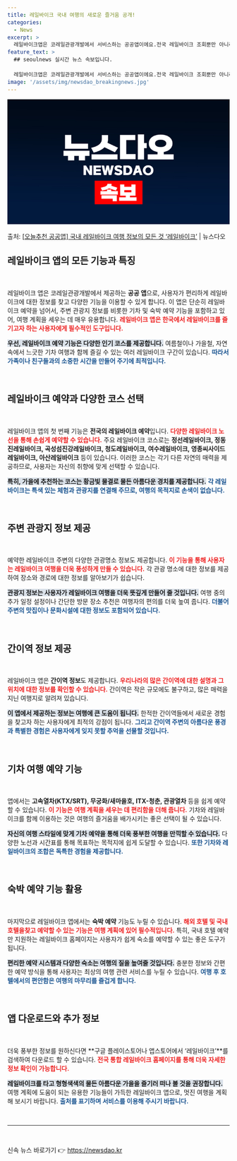```yaml
---
title: 레일바이크 국내 여행의 새로운 즐거움 공개!
categories:
  - News
excerpt: >
  레일바이크앱은 코레일관광개발에서 서비스하는 공공앱이에요.전국 레일바이크 조회뿐만 아니라 간이역 정보, 기차,…
feature_text: >
  ## seoulnews 실시간 뉴스 속보입니다.

  레일바이크앱은 코레일관광개발에서 서비스하는 공공앱이에요.전국 레일바이크 조회뿐만 아니라 간이역 정보, 기차,…
image: '/assets/img/newsdao_breakingnews.jpg'
---
```


![뉴스다오 속보](/assets/img/newsdao_breakingnews.jpg)

<p>출처: <a href="https://newsdao.kr/2409" rel="dofollow">[오늘추천 공공앱] 국내 레일바이크 여행 정보의 모든 것 ‘레일바이크’</a> | 뉴스다오</p>

<h2 data-ke-size="size26">레일바이크 앱의 모든 기능과 특징</h2>

<p data-ke-size="size16">&nbsp;</p>

레일바이크 앱은 코레일관광개발에서 제공하는 **공공 앱**으로, 사용자가 편리하게 레일바이크에 대한 정보를 찾고 다양한 기능을 이용할 수 있게 합니다. 이 앱은 단순히 레일바이크 예약을 넘어서, 주변 관광지 정보를 비롯한 기차 및 숙박 예약 기능을 포함하고 있어, 여행 계획을 세우는 데 매우 유용합니다. <b><span style="color: #ee2323;">레일바이크 앱은 한국에서 레일바이크를 즐기고자 하는 사용자에게 필수적인 도구입니다.</span></b> 

<b><span style="background-color: #21538527;">우선, 레일바이크 예약 기능은 다양한 인기 코스를 제공합니다.</span></b> 여름철이나 가을철, 자연 속에서 느긋한 기차 여행과 함께 즐길 수 있는 여러 레일바이크 구간이 있습니다. <b><span style="color: #1a5490;">따라서 가족이나 친구들과의 소중한 시간을 만들어 주기에 최적입니다.</span></b> 

<p data-ke-size="size16">&nbsp;</p>

<h2 data-ke-size="size26">레일바이크 예약과 다양한 코스 선택</h2>

<p data-ke-size="size16">&nbsp;</p>

레일바이크 앱의 첫 번째 기능은 **전국의 레일바이크 예약**입니다. <b><span style="color: #ee2323;">다양한 레일바이크 노선을 통해 손쉽게 예약할 수 있습니다.</span></b> 주요 레일바이크 코스로는 **정선레일바이크, 정동진레일바이크, 곡성섬진강레일바이크, 청도레일바이크, 여수레일바이크, 영종씨사이드 레일바이크, 아산레일바이크** 등이 있습니다. 이러한 코스는 각기 다른 자연의 매력을 제공하므로, 사용자는 자신의 취향에 맞게 선택할 수 있습니다. 

<b><span style="background-color: #21538527;">특히, 가을에 추천하는 코스는 황금빛 물결로 물든 아름다운 경치를 제공합니다.</span></b> <b><span style="color: #1a5490;">각 레일바이크는 특색 있는 체험과 관광지를 연결해 주므로, 여행의 목적지로 손색이 없습니다.</span></b>

<p data-ke-size="size16">&nbsp;</p>

<h2 data-ke-size="size26">주변 관광지 정보 제공</h2>

<p data-ke-size="size16">&nbsp;</p>

예약한 레일바이크 주변의 다양한 관광명소 정보도 제공합니다. <b><span style="color: #ee2323;">이 기능을 통해 사용자는 레일바이크 여행을 더욱 풍성하게 만들 수 있습니다.</span></b> 각 관광 명소에 대한 정보를 제공하여 장소와 경로에 대한 정보를 알아보기가 쉽습니다. 

<b><span style="background-color: #21538527;">관광지 정보는 사용자가 레일바이크 여행을 더욱 뜻깊게 만들어 줄 것입니다.</span></b> 여행 중의 추가 일정 설정이나 간단한 방문 장소 추천은 여행자의 편의를 더욱 높여 줍니다. <b><span style="color: #1a5490;">더불어 주변의 맛집이나 문화시설에 대한 정보도 포함되어 있습니다.</span></b>

<p data-ke-size="size16">&nbsp;</p>

<h2 data-ke-size="size26">간이역 정보 제공</h2>

<p data-ke-size="size16">&nbsp;</p>

레일바이크 앱은 **간이역 정보**도 제공합니다. <b><span style="color: #ee2323;">우리나라의 많은 간이역에 대한 설명과 그 위치에 대한 정보를 확인할 수 있습니다.</span></b> 간이역은 작은 규모에도 불구하고, 많은 매력을 지닌 여행지로 알려져 있습니다.

<b><span style="background-color: #21538527;">이 앱에서 제공하는 정보는 여행에 큰 도움이 됩니다.</span></b> 한적한 간이역들에서 새로운 경험을 찾고자 하는 사용자에게 최적의 강점이 됩니다. <b><span style="color: #1a5490;">그리고 간이역 주변의 아름다운 풍경과 특별한 경험은 사용자에게 잊지 못할 추억을 선물할 것입니다.</span></b>

<p data-ke-size="size16">&nbsp;</p>

<h2 data-ke-size="size26">기차 여행 예약 기능</h2>

<p data-ke-size="size16">&nbsp;</p>

앱에서는 **고속열차(KTX/SRT), 무궁화/새마을호, ITX-청춘, 관광열차** 등을 쉽게 예약할 수 있습니다. <b><span style="color: #ee2323;">이 기능은 여행 계획을 세우는 데 편리함을 더해 줍니다.</span></b> 기차와 레일바이크를 함께 이용하는 것은 여행의 즐거움을 배가시키는 좋은 선택이 될 수 있습니다.

<b><span style="background-color: #21538527;">자신의 여행 스타일에 맞게 기차 예약을 통해 더욱 풍부한 여행을 만끽할 수 있습니다.</span></b> 다양한 노선과 시간표를 통해 목표하는 목적지에 쉽게 도달할 수 있습니다. <b><span style="color: #1a5490;">또한 기차와 레일바이크의 조합은 독특한 경험을 제공합니다.</span></b>

<p data-ke-size="size16">&nbsp;</p>

<h2 data-ke-size="size26">숙박 예약 기능 활용</h2>

<p data-ke-size="size16">&nbsp;</p>

마지막으로 레일바이크 앱에서는 **숙박 예약** 기능도 누릴 수 있습니다. <b><span style="color: #ee2323;">해외 호텔 및 국내 호텔을찾고 예약할 수 있는 기능은 여행 계획에 있어 필수적입니다.</span></b> 특히, 국내 호텔 예약만 지원하는 레일바이크 홈페이지는 사용자가 쉽게 숙소를 예약할 수 있는 좋은 도구가 됩니다. 

<b><span style="background-color: #21538527;">편리한 예약 시스템과 다양한 숙소는 여행의 질을 높여줄 것입니다.</span></b> 충분한 정보와 간편한 예약 방식을 통해 사용자는 최상의 여행 관련 서비스를 누릴 수 있습니다. <b><span style="color: #1a5490;">여행 후 호텔에서의 편안함은 여행의 마무리를 즐겁게 합니다.</span></b>

<p data-ke-size="size16">&nbsp;</p>

<h2 data-ke-size="size26">앱 다운로드와 추가 정보</h2>

<p data-ke-size="size16">&nbsp;</p>

더욱 풍부한 정보를 원하신다면 **구글 플레이스토어나 앱스토어에서 ‘레일바이크’**를 검색하여 다운로드 할 수 있습니다. <b><span style="color: #ee2323;">전국 통합 레일바이크 홈페이지를 통해 더욱 자세한 정보 확인이 가능합니다.</span></b> 

<b><span style="background-color: #21538527;">레일바이크를 타고 형형색색의 물든 아름다운 가을을 즐기러 떠나 볼 것을 권장합니다.</span></b> 여행 계획에 도움이 되는 유용한 기능들이 가득한 레일바이크 앱으로, 멋진 여행을 계획해 보시기 바랍니다. <b><span style="color: #1a5490;">출처를 표기하며 서비스를 이용해 주시기 바랍니다.</span></b>

<p data-ke-size="size16">&nbsp;</p>

<hr>

<p data-ke-size="size16">&nbsp;</p> 

신속 뉴스 바로가기 👉 <a href="https://newsdao.kr" rel="dofollow">https://newsdao.kr</a>


